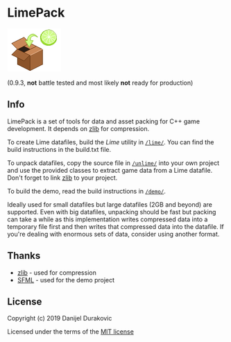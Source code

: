 # LimePack

![Lime](/lime.png?raw=true)

(0.9.3, __not__ battle tested and most likely __not__ ready for production)

## Info

LimePack is a set of tools for data and asset packing for C++ game development. It depends on [zlib](https://zlib.net/) for compression.

To create Lime datafiles, build the *Lime* utility in [`/lime/`](/lime/). You can find the build instructions in the build.txt file.

To unpack datafiles, copy the source file in [`/unlime/`](/unlime/) into your own project and use the provided classes to extract game data from a Lime datafile. Don't forget to link [zlib](https://zlib.net/) to your project.

To build the demo, read the build instructions in [`/demo/`](/demo/).

Ideally used for small datafiles but large datafiles (2GB and beyond) are supported. Even with big datafiles, unpacking should be fast but packing can take a while as this implementation writes compressed data into a temporary file first and then writes that compressed data into the datafile. If you're dealing with enormous sets of data, consider using another format.

## Thanks

- [zlib](https://zlib.net/) - used for compression
- [SFML](https://www.sfml-dev.org/) - used for the demo project

## License

Copyright (c) 2019 Danijel Durakovic

Licensed under the terms of the [MIT license](LICENSE)

